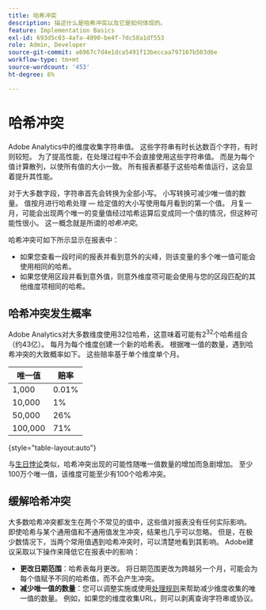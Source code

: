 ```yaml
---
title: 哈希冲突
description: 描述什么是哈希冲突以及它是如何体现的。
feature: Implementation Basics
exl-id: 693d5c03-4afa-4890-be4f-7dc58a1df553
role: Admin, Developer
source-git-commit: a6967c7d4e1dca5491f13beccaa797167b503d6e
workflow-type: tm+mt
source-wordcount: '453'
ht-degree: 6%

---
```


# 哈希冲突

Adobe Analytics中的维度收集字符串值。 这些字符串有时长达数百个字符，有时则较短。 为了提高性能，在处理过程中不会直接使用这些字符串值。 而是为每个值计算散列，以使所有值的大小一致。 所有报表都基于这些哈希值运行，这会显着提升其性能。

对于大多数字段，字符串首先会转换为全部小写。 小写转换可减少唯一值的数量。 值按月进行哈希处理 — 给定值的大小写使用每月看到的第一个值。 月复一月，可能会出现两个唯一的变量值经过哈希运算后变成同一个值的情况，但这种可能性很小。 这一概念就是所谓的&#x200B;*哈希冲突*。

哈希冲突可如下所示显示在报表中：

* 如果您查看一段时间的报表并看到意外的尖峰，则该变量的多个唯一值可能会使用相同的哈希。
* 如果您使用区段并看到意外值，则意外维度项可能会使用与您的区段匹配的其他维度项相同的哈希。

## 哈希冲突发生概率

Adobe Analytics对大多数维度使用32位哈希，这意味着可能有2<sup>32</sup>个哈希组合（约43亿）。 每月为每个维度创建一个新的哈希表。 根据唯一值的数量，遇到哈希冲突的大致概率如下。 这些赔率基于单个维度单个月。

| 唯一值 | 赔率 |
| --- | --- |
| 1,000 | 0.01% |
| 10,000 | 1% |
| 50,000 | 26% |
| 100,000 | 71% |

{style="table-layout:auto"}

与[生日悖论](https://en.wikipedia.org/wiki/Birthday_problem)类似，哈希冲突出现的可能性随唯一值数量的增加而急剧增加。 至少100万个唯一值，该维度可能至少有100个哈希冲突。

## 缓解哈希冲突

大多数哈希冲突都发生在两个不常见的值中，这些值对报表没有任何实际影响。 即使哈希与某个通用值和不通用值发生冲突，结果也几乎可以忽略。 但是，在极少数情况下，当两个常用值遇到哈希冲突时，可以清楚地看到其影响。 Adobe建议采取以下操作来降低它在报表中的影响：

* **更改日期范围**：哈希表每月更改。 将日期范围更改为跨越另一个月，可能会为每个值赋予不同的哈希值，而不会产生冲突。
* **减少唯一值的数量**：您可以调整实施或使用[处理规则](/help/admin/tools/manage-rs/edit-settings/general/processing-rules/pr-overview.md)来帮助减少维度收集的唯一值的数量。 例如，如果您的维度收集URL，则可以剥离查询字符串或协议。

<!-- https://wiki.corp.adobe.com/pages/viewpage.action?spaceKey=OmniArch&title=Uniques -->
